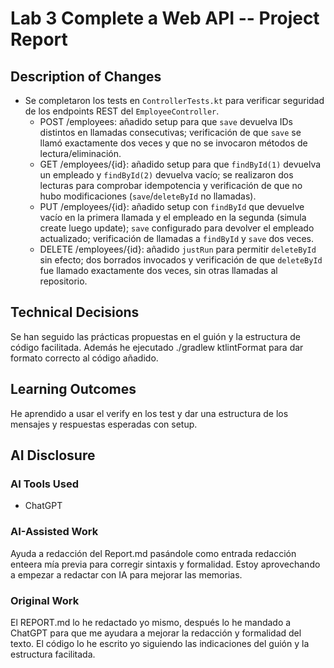 # Lab 3 Complete a Web API -- Project Report

## Description of Changes 
- Se completaron los tests en `ControllerTests.kt` para verificar seguridad de los endpoints REST del `EmployeeController`.
    - POST /employees: añadido setup para que `save` devuelva IDs distintos en llamadas consecutivas; verificación de que `save` se llamó exactamente dos veces y que no se invocaron métodos de lectura/eliminación.
    - GET /employees/{id}: añadido setup para que `findById(1)` devuelva un empleado y `findById(2)` devuelva vacío; se realizaron dos lecturas para comprobar idempotencia y verificación de que no hubo modificaciones (`save`/`deleteById` no llamadas).
    - PUT /employees/{id}: añadido setup con `findById` que devuelve vacío en la primera llamada y el empleado en la segunda (simula create luego update); `save` configurado para devolver el empleado actualizado; verificación de llamadas a `findById` y `save` dos veces.
    - DELETE /employees/{id}: añadido `justRun` para permitir `deleteById` sin efecto; dos borrados invocados y verificación de que `deleteById` fue llamado exactamente dos veces, sin otras llamadas al repositorio.
## Technical Decisions
Se han seguido las prácticas propuestas en el guión y la estructura de código facilitada. Además he ejecutado ./gradlew ktlintFormat para dar formato correcto al código añadido.
## Learning Outcomes
He aprendido a usar el verify en los test y dar una estructura de los mensajes y respuestas esperadas con setup.
## AI Disclosure
### AI Tools Used
- ChatGPT
### AI-Assisted Work
Ayuda a redacción del Report.md pasándole como entrada redacción enteera mía previa para corregir sintaxis y formalidad. Estoy aprovechando a empezar a redactar con IA para mejorar las memorias.
### Original Work
El REPORT.md lo he redactado yo mismo, después lo he mandado a ChatGPT para que me ayudara a mejorar la redacción y formalidad del texto.
El código lo he escrito yo siguiendo las indicaciones del guión y la estructura facilitada.